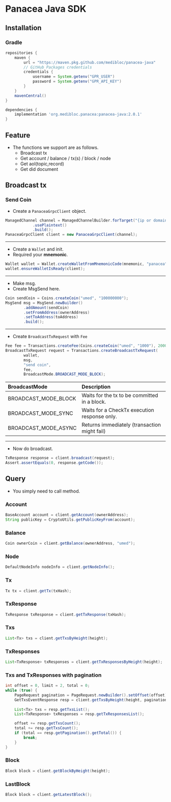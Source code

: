 # Panacea Java SDK

## Installation

### Gradle

```gradle
repositories {
    maven {
        url = "https://maven.pkg.github.com/medibloc/panacea-java"
        // GitHub Packages credentials
        credentials {
            username = System.getenv("GPR_USER")
            password = System.getenv("GPR_API_KEY")
        }
    }
    mavenCentral()
}

dependencies {
    implementation 'org.medibloc.panacea:panacea-java:2.0.1'
}
```

## Feature
* The functions we support are as follows.
    * Broadcast tx
    * Get account / balance / tx(s) / block / node
    * Get aol(topic,record)
    * Get did document

## Broadcast tx
### Send Coin
* Create a `PanaceaGrpcClient` object.
```java
ManagedChannel channel = ManagedChannelBuilder.forTarget("{ip or domain}:{port}")
            .usePlaintext()
            .build();
PanaceaGrpcClient client = new PanaceaGrpcClient(channel);
```
***
* Create a `Wallet` and init.
* Required your **mnemonic**.
```java
Wallet wallet = Wallet.createWalletFromMnemonicCode(mnemonic, "panacea", 0);
wallet.ensureWalletIsReady(client);
```
***
* Make msg.
* Create MsgSend here.
```java
Coin sendCoin = Coins.createCoin("umed", "100000000");
MsgSend msg = MsgSend.newBuilder()
        .addAmount(sendCoin)
        .setFromAddress(ownerAddress)
        .setToAddress(toAddress)
        .build();
```
***
* Create `BroadcastTxRequest` with `Fee`
```java
Fee fee = Transactions.createFee(Coins.createCoin("umed", "1000"), 200000);
BroadcastTxRequest request = Transactions.createBroadcastTxRequest(
        wallet,
        msg,
        "send coin",
        fee,
        BroadcastMode.BROADCAST_MODE_BLOCK);
```

|BroadcastMode|Description|
|:---|:---|
| BROADCAST_MODE_BLOCK | Waits for the tx to be committed in a block. |
| BROADCAST_MODE_SYNC | Waits for a CheckTx execution response only. |
| BROADCAST_MODE_ASYNC | Returns immediately (transaction might fail) |

***
* Now do broadcast.
```java
TxResponse response = client.broadcast(request);
Assert.assertEquals(0, response.getCode());
```

## Query
* You simply need to call method.

### Account

```java
BaseAccount account = client.getAccount(ownerAddress);
String publicKey = CryptoUtils.getPublicKeyFrom(account);
```

### Balance
```java
Coin ownerCoin = client.getBalance(ownerAddress, "umed");
```

### Node
```java
DefaultNodeInfo nodeInfo = client.getNodeInfo();
```

### Tx
```java
Tx tx = client.getTx(txHash);
```

### TxResponse
```java
TxResponse txResponse = client.getTxResponse(txHash);
```

### Txs
```java
List<Tx> txs = client.getTxsByHeight(height);
```

### TxResponses
```java
List<TxResponse> txResponses = client.getTxResponsesByHeight(height);
```

### Txs and TxResponses with pagination
```java
int offset = 0, limit = 2, total = 0;
while (true) {
    PageRequest pagination = PageRequest.newBuilder().setOffset(offset).setLimit(limit).setCountTotal(true).build();
    GetTxsEventResponse resp = client.getTxsByHeight(height, pagination);
    
    List<Tx> txs = resp.getTxsList();
    List<TxResponse> txResponses = resp.getTxResponsesList();

    offset += resp.getTxsCount();
    total += resp.getTxsCount();
    if (total == resp.getPagination().getTotal()) {
        break;
    }
}
```

### Block
```java
Block block = client.getBlockByHeight(height);
```

### LastBlock
```java
Block block = client.getLatestBlock();
```
